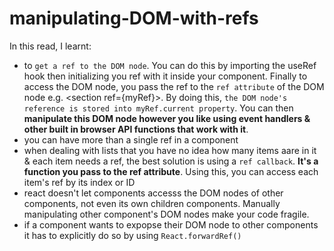 # manipulating-DOM-with-refs

In this read, I learnt:

- to `get a ref to the DOM node`. You can do this by importing the useRef hook then initializing you ref with it inside your component. Finally to access the DOM node, you pass the ref to the `ref attribute` of the DOM node e.g. \<section ref=\{myRef\}\>. By doing this, `the DOM node's reference is stored into myRef.current property`. You can then **manipulate this DOM node however you like using event handlers & other built in browser API functions that work with it**.
- you can have more than a single ref in a component
- when dealing with lists that you have no idea how many items aare in it & each item needs a ref, the best solution is using a `ref callback`. **It's a function you pass to the ref attribute**. Using this, you can access each item's ref by its index or ID
- react doesn't let components accesss the DOM nodes of other components, not even its own children components. Manually manipulating other component's DOM nodes make your code fragile.
- if a component wants to expopse their DOM node to other components it has to explicitly do so by using `React.forwardRef()`
